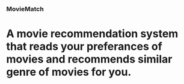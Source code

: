 ### MovieMatch

# A movie recommendation system that reads your preferances of movies and recommends similar genre of movies for you. 